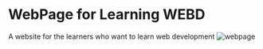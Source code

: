 # WebPage for Learning WEBD
A website for the learners who want to learn web development
![webpage](https://user-images.githubusercontent.com/103522806/177447533-a703a459-11b7-4175-934b-8a96750f4a6a.png)

